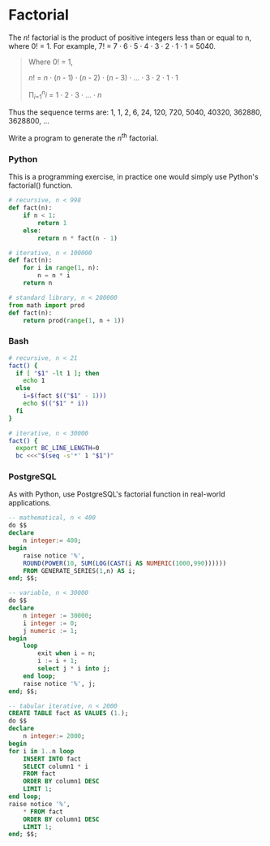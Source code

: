 # Factorial

The *n*! factorial is the product of positive integers less than or equal to n, where 0! = 1. For example, 7! = 7 · 6 · 5 · 4 · 3 · 2 · 1 · 1 = 5040.

> Where 0! = 1,
> 
> *n*! = *n* · (*n* - 1) · (*n* - 2) · (*n* - 3) · ... · 3 · 2 · 1 · 1
>
> Π<sub>*i*=1</sub><sup>*n*</sup>*i* = 1 · 2 · 3 · ... · *n*

Thus the sequence terms are: 1, 1, 2, 6, 24, 120, 720, 5040, 40320, 362880, 3628800, ...

Write a program to generate the *n*<sup>th</sup> factorial.

### Python
This is a programming exercise, in practice one would simply use Python's factorial() function.
```python
# recursive, n < 998
def fact(n):
    if n < 1:
        return 1
    else:
        return n * fact(n - 1)

# iterative, n < 100000
def fact(n):
    for i in range(1, n):
        n = n * i
    return n

# standard library, n < 200000
from math import prod
def fact(n):
    return prod(range(1, n + 1))
```

### Bash
```bash
# recursive, n < 21
fact() {
  if [ "$1" -lt 1 ]; then
    echo 1
  else
    i=$(fact $(("$1" - 1)))
    echo $(("$1" * i))
  fi
}

# iterative, n < 30000
fact() {
  export BC_LINE_LENGTH=0
  bc <<<"$(seq -s'*' 1 "$1")"
```

### PostgreSQL
As with Python, use PostgreSQL's factorial function in real-world applications.
```sql
-- mathematical, n < 400
do $$
declare
	n integer:= 400;
begin
	raise notice '%',
	ROUND(POWER(10, SUM(LOG(CAST(i AS NUMERIC(1000,990))))))
	FROM GENERATE_SERIES(1,n) AS i;
end; $$;

-- variable, n < 30000
do $$
declare
	n integer := 30000;
	i integer := 0;
	j numeric := 1;
begin
	loop
		exit when i = n;
		i := i + 1;
		select j * i into j;
	end loop;
	raise notice '%', j;
end; $$;

-- tabular iterative, n < 2000
CREATE TABLE fact AS VALUES (1.);
do $$
declare
	n integer:= 2000;
begin
for i in 1..n loop
	INSERT INTO fact
	SELECT column1 * i
	FROM fact
	ORDER BY column1 DESC
	LIMIT 1;
end loop;
raise notice '%',
	* FROM fact
	ORDER BY column1 DESC
	LIMIT 1;
end; $$;
```
